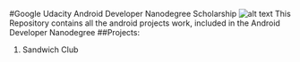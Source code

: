 #Google Udacity Android Developer Nanodegree Scholarship
![alt text](https://ci4.googleusercontent.com/proxy/RbKf026OJesj8mIBCQ8ZDXHcJ4Spa6GlXj8Stuxf44CLsIAYORDVqL1jvprfJwW7so0HgT3kyrMa1wYgMgB4C5OeKReIZphhQnN8BGZyXmLMgp6W-8jjkQ0WGxItMzOb0ii_oUo7swT595NVSEBBxE9LsE91-Q=s0-d-e1-ft#https://s3-us-west-2.amazonaws.com/udacity-email/Scholarships/Google-Scholarship-India-Badge.png)
This Repository contains all the android projects work, included in the Android Developer Nanodegree
##Projects:
1. Sandwich Club